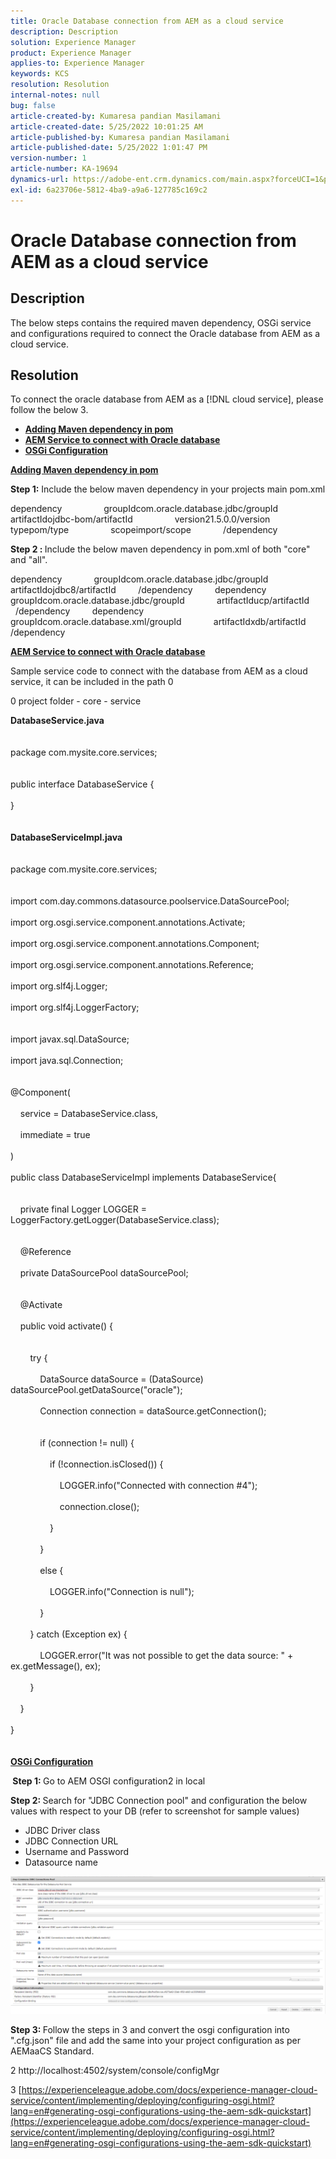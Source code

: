 ```yaml
---
title: Oracle Database connection from AEM as a cloud service
description: Description
solution: Experience Manager
product: Experience Manager
applies-to: Experience Manager
keywords: KCS
resolution: Resolution
internal-notes: null
bug: false
article-created-by: Kumaresa pandian Masilamani
article-created-date: 5/25/2022 10:01:25 AM
article-published-by: Kumaresa pandian Masilamani
article-published-date: 5/25/2022 1:01:47 PM
version-number: 1
article-number: KA-19694
dynamics-url: https://adobe-ent.crm.dynamics.com/main.aspx?forceUCI=1&pagetype=entityrecord&etn=knowledgearticle&id=69414ca1-11dc-ec11-a7b6-0022480b073d
exl-id: 6a23706e-5812-4ba9-a9a6-127785c169c2
---
```

# Oracle Database connection from AEM as a cloud service

## Description


The below steps contains the required maven dependency, OSGi service and configurations required to connect the Oracle database from AEM as a cloud service.


## Resolution


To connect the oracle database from AEM as a [!DNL cloud service], please follow the below 3.

- <u><b>Adding Maven dependency in pom</b></u>
- <u><b>AEM Service to connect with Oracle database</b></u>
- <u><b>OSGi Configuration</b></u>


<u><b>Adding Maven dependency in pom</b></u>

<b>Step 1:</b> Include the below maven dependency in your projects main pom.xml

dependency
                groupIdcom.oracle.database.jdbc/groupId
                artifactIdojdbc-bom/artifactId
                version21.5.0.0/version
                typepom/type
                scopeimport/scope
            /dependency

<b>Step 2 : </b>Include the below maven dependency in pom.xml of both "core" and "all".

dependency
            groupIdcom.oracle.database.jdbc/groupId
            artifactIdojdbc8/artifactId
        /dependency
        dependency
            groupIdcom.oracle.database.jdbc/groupId
            artifactIducp/artifactId
        /dependency
        dependency
            groupIdcom.oracle.database.xml/groupId
            artifactIdxdb/artifactId
        /dependency

<u><b>AEM Service to connect with Oracle database</b></u>

Sample service code to connect with the database from AEM as a cloud service, it can be included in the path 0

0 project folder - core - service

<b>DatabaseService.java</b>
<br><br><br>package com.mysite.core.services;<br> <br><br>public interface DatabaseService {<br><br>}<br><br><br>
<b>DatabaseServiceImpl.java</b>
<br><br><br>package com.mysite.core.services;<br> <br><br>import com.day.commons.datasource.poolservice.DataSourcePool;<br><br>import org.osgi.service.component.annotations.Activate;<br><br>import org.osgi.service.component.annotations.Component;<br><br>import org.osgi.service.component.annotations.Reference;<br><br>import org.slf4j.Logger;<br><br>import org.slf4j.LoggerFactory;<br> <br><br>import javax.sql.DataSource;<br><br>import java.sql.Connection;<br> <br><br>@Component(<br><br>    service = DatabaseService.class,<br><br>    immediate = true<br><br>)<br><br>public class DatabaseServiceImpl implements DatabaseService{<br> <br><br>    private final Logger LOGGER = LoggerFactory.getLogger(DatabaseService.class);<br> <br><br>    @Reference<br><br>    private DataSourcePool dataSourcePool;<br> <br><br>    @Activate<br><br>    public void activate() {<br> <br><br>        try {<br><br>            DataSource dataSource = (DataSource) dataSourcePool.getDataSource("oracle");<br><br>            Connection connection = dataSource.getConnection();<br> <br><br>            if (connection != null) {<br><br>                if (!connection.isClosed()) {<br><br>                    LOGGER.info("Connected with connection #4");<br><br>                    connection.close();<br><br>                }<br><br>            }<br><br>            else {<br><br>                LOGGER.info("Connection is null");<br><br>            }<br><br>        } catch (Exception ex) {<br><br>            LOGGER.error("It was not possible to get the data source: " + ex.getMessage(), ex);<br><br>        }<br><br>    }<br><br>}<br><br><br>
<u><b>OSGi Configuration</b></u>

<b> Step 1: </b>Go to AEM OSGI configuration2 in local

<b>Step 2: </b>Search for "JDBC Connection pool" and configuration the below values with respect to your DB (refer to screenshot for sample values)

- JDBC Driver class
- JDBC Connection URL
- Username and Password
- Datasource name


![](assets/265e1a49-24dc-ec11-a7b6-0022480b073d.png)

<b>Step 3: </b>Follow the steps in 3 and convert the osgi configuration into ".cfg.json" file and add the same into your project configuration as per AEMaaCS Standard.

2 http://localhost:4502/system/console/configMgr

3 [https://experienceleague.adobe.com/docs/experience-manager-cloud-service/content/implementing/deploying/configuring-osgi.html?lang=en#generating-osgi-configurations-using-the-aem-sdk-quickstart](https://experienceleague.adobe.com/docs/experience-manager-cloud-service/content/implementing/deploying/configuring-osgi.html?lang=en#generating-osgi-configurations-using-the-aem-sdk-quickstart)
